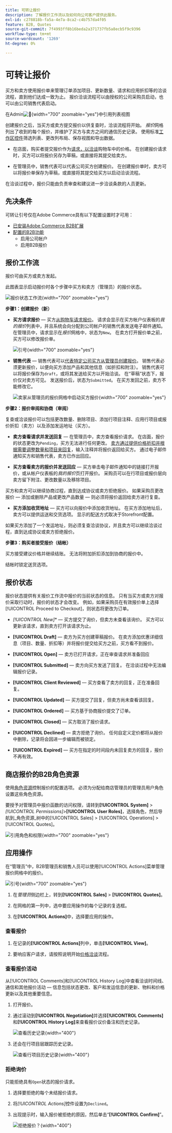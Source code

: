 ```yaml
---
title: 可转让报价
description: 了解报价工作流以及如何向公司客户提供此服务。
exl-id: c278818b-fa5a-4e7a-8ca2-c4b757da4f05
feature: B2B, Quotes
source-git-commit: 7f4993ff8b16beda2a371737fb5a8ecb5f9c9396
workflow-type: tm+mt
source-wordcount: '1269'
ht-degree: 0%

---
```


# 可转让报价

买方和卖方使用报价单来管理订单添加项目、更新数量、请求和应用折扣等的洽谈流程，直到他们达成一致为止。 报价洽谈流程可以由授权的公司采购员启动，也可以由公司销售代表启动。

在Admin![&#128279;](./assets/quotes-admin-list-view-intro.png){width="700" zoomable="yes"}中引用列表视图

创建报价之后，当买方或卖方提交报价以供复查时，洽谈流程将开始。 _报价_&#x200B;网格列出了收到的每个报价，并维护了买方与卖方之间的通信历史记录。 使用标准[工作区控件](../getting-started/admin-workspace.md)筛选列表、更改列布局、保存视图和导出数据。

- 在店面，购买者提交报价作为[请求，以洽谈](quote-price-negotiation.md)购物车中的价格。 在创建报价请求时，买方可以将报价另存为草稿，或直接将其提交给卖方。

- 在管理员中，销售代表可以代表公司买方创建报价。 在创建报价单时，卖方可以将报价单保存为草稿，或直接将其提交给买方以启动洽谈流程。

在洽谈过程中，报价只能由负责审查和建议进一步洽谈条款的人员更新。

## 先决条件

可转让引号仅在Adobe Commerce具有以下配置设置时才可用：

- [已安装Adobe Commerce B2B扩展](install.md)
- [配置的B2B功能](enable-basic-features.md)
   - 启用公司帐户
   - 启用B2B报价

## 报价工作流

报价可由买方或卖方发起。

此图表显示启动报价时各个步骤中买方和卖方（管理员）的报价状态。

![报价状态工作流](./assets/quote-status-workflow.svg){width="700" zoomable="yes"}

**步骤1：创建报价（新）**

- **买方请求报价** — 买方[从购物车请求报价](quote-request.md)。 请求会显示在买方帐户仪表板的&#x200B;_我的报价_&#x200B;列表中，并且系统会向分配到公司帐户的销售代表发送电子邮件通知。 在管理员中，请求显示在&#x200B;_报价_&#x200B;网格中，状态为`New`。 在卖方打开报价单之前，买方可以修改报价单。

  ![引号](./assets/quote-request-from-shopping-cart.png){width="700" zoomable="yes"}

- **销售代表** — 销售代表可以[代表特定公司买方从管理员创建报价](sales-rep-initiates-quote.md)。 销售代表必须更新报价，以便向买方添加产品和其他信息（如折扣和附注）。 销售代表可以将报价保存为`draft`，或将其发送给买方以开始洽谈。 在“草稿”状态下，报价仅对卖方可见。 发送报价后，状态为`Submitted`。 在买方发回之前，卖方不能修改它。

  ![卖家从管理员的报价网格中启动买方报价](./assets/quote-draft-from-admin.png){width="700" zoomable="yes"}

**步骤2：报价审阅和协商（审阅）**

复查或洽谈报价可以包括更改数量、删除项目、添加行项目注释、应用行项目或报价折扣（卖方）以及添加发运地址（买方）。

- **卖方查看请求并发送回复** — 在管理员中，卖方查看报价请求。 在店面，报价的状态更改为`Pending`，买方无法进行任何更改。 [卖方通过提供价格折扣并根据需要调整数量和项目来回复](quote-price-negotiation.md)，输入注释并将报价返回给买方。 通过电子邮件通知买方和销售代表，卖方已作出回应。

- **买方查看卖方的报价并发送回应** — 买方单击电子邮件通知中的链接打开报价，或从帐户仪表板的&#x200B;_我的报价_&#x200B;页打开报价。 采购员可以在行项目或报价层向卖方留下附注、更改数量以及移除项目。

买方和卖方可以继续协商过程，直到达成协议或卖方拒绝报价。 如果采购员更改报价 — 添加或删除产品或更改产品数量 — 则必须将报价返回给卖方进行复查。

- **买方添加收货地址** — 买方可以向报价中添加收货地址。 在买方添加地址后，卖方可以提供运送和交货选项。 显示的配送方式取决于Storefront配置。

如果买方添加了一个发运地址，则必须复查洽谈协议，并且卖方可以继续洽谈过程，直到达成协议或卖方拒绝报价。

**步骤3：购买者接受报价（结帐）**

买方接受建议价格并继续结账。 无法将附加折扣添加到协商的报价中。

结帐时锁定送货选项。

## 报价状态

报价状态提供有关报价工作流中报价的当前状态的信息。 只有当买方或卖方对报价采取行动时，报价的状态才会改变。 例如，如果采购员在有效报价单上选择[!UICONTROL Proceed to Checkout]，则状态将更改为订单。

- *[!UICONTROL New]** — 买方提交了询价，但卖方未查看该询价。 买方可以更新该请求，直到卖方打开该请求为止。

- **[!UICONTROL Draft]** — 卖方为买方创建草稿报价。 在卖方添加优惠详细信息（项目、数量、折扣等）并将报价提交给买方之前，买方看不到报价。

- **[!UICONTROL Open]** — 卖方已打开请求，正在审查请求并准备回应

- **[!UICONTROL Submitted]** — 卖方向买方发送了回复。 在洽谈过程中无法编辑报价记录。

- **[!UICONTROL Client Reviewed]** — 买方查看了卖方的回复，正在准备回复。

- **[!UICONTROL Updated]** — 买方提交了回复，但卖方尚未查看该回复。

- **[!UICONTROL Ordered]** — 买方基于协商报价提交了订单。

- **[!UICONTROL Closed]** — 买方取消了报价请求。

- **[!UICONTROL Declined]** — 卖方拒绝了询价。 任何自定义定价都将从报价中删除，记录将会因进一步编辑而被锁定。

- **[!UICONTROL Expired]** — 买方在指定的时间段内未回复卖方的回复，报价不再有效。

## 商店报价的B2B角色资源

使用[角色资源](../systems/permissions-user-roles.md#role-resources)控制报价的配置选项。 必须为分配给商店管理员的管理员用户角色设置这些角色资源。

要授予对管理员中报价函数的访问权限，请转到&#x200B;**[!UICONTROL System]** > _[!UICONTROL Permissions]_>**[!UICONTROL User Roles]**，选择角色，然后导航到_&#x200B;角色资源&#x200B;_树中的[!UICONTROL Sales] > [!UICONTROL Operations] > [!UICONTROL Quotes]。

![引用角色和权限](./assets/roles-permissions-quotes.png){width="700" zoomable="yes"}

## 应用操作

在“管理员”中，B2B管理员和销售人员可以使用[!UICONTROL Actions]菜单管理报价网格中的报价。

![引号](./assets/quotes-grid.png){width="700" zoomable="yes"}

1. 在&#x200B;_管理员_&#x200B;侧边栏上，转到&#x200B;**[!UICONTROL Sales]** > **[!UICONTROL Quotes]**。

1. 在网格的第一列中，选中要应用操作的每个记录的复选框。

1. 在&#x200B;**[!UICONTROL Actions]**&#x200B;中，选择要应用的操作。

### 查看报价

1. 在记录的&#x200B;**[!UICONTROL Actions]**&#x200B;列中，单击&#x200B;**[!UICONTROL View]**。

1. 要响应客户请求，请按照说明开始[价格洽谈](quote-price-negotiation.md)流程。

### 查看报价活动

从[!UICONTROL Comments]和[!UICONTROL History Log]中查看洽谈时间线、通信和其他报价活动 — 信息包括状态更改、客户和发运信息的更新、物料和价格更新以及其他重要信息。

1. 打开报价。

1. 通过滚动到&#x200B;**[!UICONTROL Negotiation]**&#x200B;并选择&#x200B;**[!UICONTROL Comments]**&#x200B;和&#x200B;**[!UICONTROL History Log]**&#x200B;来查看报价议价备注和历史记录。

   ![查看历史记录](./assets/quote-view-history.png){width="400"}

1. 还会在行项目层跟踪历史记录。

   ![查看行项目历史记录](./assets/quote-view-line-item-history.png){width="400"}


### 拒绝询价

只能拒绝具有`Open`状态的报价请求。

1. 选择要拒绝的每个未结报价请求。

1. 将&#x200B;_[!UICONTROL Actions]_&#x200B;控件设置为`Declined`。

1. 出现提示时，输入报价被拒绝的原因，然后单击“**[!UICONTROL Confirm]**”。

   ![拒绝报价？](./assets/quote-decline-confirm.png){width="400"}
